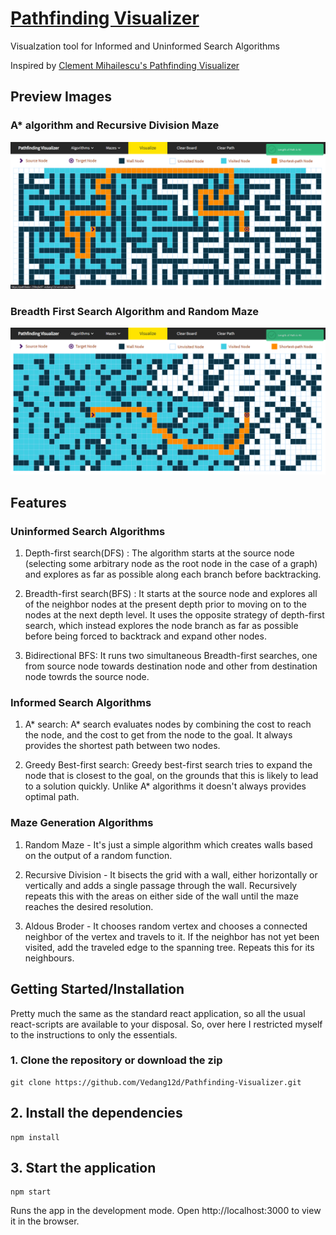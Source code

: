 # [Pathfinding Visualizer](https://pathfinder-290rq6e97-vedang12d.vercel.app/)

Visualzation tool for Informed and Uninformed Search Algorithms

Inspired by [Clement Mihailescu's Pathfinding Visualizer](https://clementmihailescu.github.io/Pathfinding-Visualizer/)

## Preview Images

### A* algorithm and Recursive Division Maze
![img1](images/astar+recdiv.png)

### Breadth First Search Algorithm and Random Maze
![img1](images/bfs+rand.png)

## Features

### Uninformed Search Algorithms
1) Depth-first search(DFS) : The algorithm starts at the source node (selecting some arbitrary node as the root node in the case of a graph) and explores as far as possible along each branch before backtracking.

2) Breadth-first search(BFS) : It starts at the source node and explores all of the neighbor nodes at the present depth prior to moving on to the nodes at the next depth level. It uses the opposite strategy of depth-first search, which instead explores the node branch as far as possible before being forced to backtrack and expand other nodes.

3) Bidirectional BFS: It runs two simultaneous Breadth-first searches, one from source node towards destination node and other from destination node towrds the source node.

### Informed Search Algorithms
1) A* search: A* search evaluates nodes by combining the cost to reach the node, and the cost to get from the node to the goal. It always provides the shortest path between two nodes.

2) Greedy Best-first search: Greedy best-first search tries to expand the node that is closest to the goal, on the grounds that this is likely to lead to a solution quickly. Unlike A* algorithms it doesn't always provides optimal path.

### Maze Generation Algorithms
1) Random Maze - It's just a simple algorithm which creates walls based on the output of a random function.

2) Recursive Division - It bisects the grid with a wall, either horizontally or vertically and adds a single passage through the wall. Recursively repeats this with the areas on either side of the wall until the maze reaches the desired resolution.

3) Aldous Broder - It chooses random vertex and chooses a connected neighbor of the vertex and travels to it. If the neighbor has not yet been visited, add the traveled edge to the spanning tree. Repeats this for its neighbours.

## Getting Started/Installation
Pretty much the same as the standard react application, so all the usual react-scripts are available to your disposal. So, over here I restricted myself to the instructions to only the essentials.
### 1. Clone the repository or download the zip
```
git clone https://github.com/Vedang12d/Pathfinding-Visualizer.git
```

## 2. Install the dependencies
```
npm install
```

## 3. Start the application
```
npm start
```
Runs the app in the development mode.
Open http://localhost:3000 to view it in the browser.
